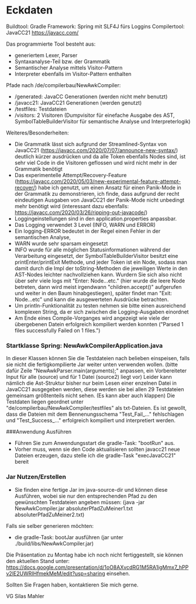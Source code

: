 
# Eckdaten
Buildtool: Gradle
Framework: Spring mit SLF4J fürs Loggins
Compilertool: JavaCC21 https://javacc.com/ 

Das programmierte Tool besteht aus:
- generiertem Lexer, Parser
- Syntaxanalyse-Teil bzw. der Grammatik
- Semantischer Analyse mittels Visitor-Pattern
- Interpreter ebenfalls im Visitor-Pattern enthalten

Pfade nach /de/compilerbau/NewAwkCompiler: 
- /generated: JavaCC Generationen (werden nicht mehr benutzt)
- /javacc21: JavaCC21 Generationen (werden genutzt) 
- /testfiles: Testdateien
- /visitors: 2 Visitoren (Dumpvisitor für einefache Ausgabe des AST, SymbolTableBuilderVisitor für
semantische Analyse und Interpreterlogik)

Weiteres/Besonderheiten:
- Die Grammatik lässt sich aufgrund der Streamlined-Syntax von JavaCC21 (https://javacc.com/2020/07/07/announce-new-syntax/) deutlich kürzer ausdrücken und
da alle Token ebenfalls Nodes sind, ist sehr viel Code in die Visitoren geflossen und wird nicht mehr in der Grammatik benötigt
-  Das experimentelle Attempt/Recovery-Feature (https://javacc.com/2020/05/03/new-experimental-feature-attempt-recover/) habe ich genutzt, 
um einen Ansatz für einen Panik-Mode in der Grammatik zu demonstrieren,
ich finde, dass aufgrund der recht eindeutigen Ausgaben von JavaCC21 der Panik-Mode nicht unbedingt mehr benötigt wird
(interessant dazu ebenfalls: https://javacc.com/2020/03/26/ripping-out-javacode/)
- Loggingeinstellungen sind in den application.properties anpassbar.
- Das Logging verwendet 3 Level (INFO, WARN und ERROR)
- Ein logging-ERROR bedeutet in der Regel einen Fehler in der semantischen Analyse, 
- WARN wurde sehr sparsam eingesetzt
- INFO wurde für alle möglichen Statusinformationen während der Verarbeitung eingesetzt, der SymbolTableBuilderVisitor
besitzt eine printEnter/printExit Methode, und jeder Token ist ein Node, sodass man damit durch die Impl der toString-Methoden
die jeweiligen Werte in den AST-Nodes leichter nachvollziehen kann. Wurdern Sie sich also nicht über sehr viele logs mit "Enter: Node...etc." 
(hier wurde die leere Node betreten, dann wird meist irgendwann "children.accept()" aufgerufen und weiter in den Baum hinabgestiegen), später findet man
"Exit: Node...etc" und kann die ausgewerteten Ausdrücke betrachten.     
- Um println-Funktionalität zu testen nehmen sie bitte einen ausreichend komplexen String, da er sich zwischen die Logging-Ausgaben einordnet 
- Am Ende eines Compile-Vorganges wird angezeigt wie viele der übergebenen Datein erfolgreich kompiliert werden konnten 
("Parsed 1 files successfully Failed on 1 files.") 

### Startklasse Spring: NewAwkCompilerApplication.java 
In dieser Klassen können Sie die Testdateien nach belieben einspeisen, falls sie nicht die fertigkompilierte Jar weiter unten verwenden wollen.
(bitte dafür Zeile "NewAwkParser.main(arguments);" anpassen, ein Vorbereiteter Input für alle (source) und für 1 Datei (source2) liegt vor)
Leider kann nämlich die Ast-Struktur bisher nur beim Lesen einer enzelnen Datei in JavaCC21 ausgegeben werden, diese werden 
sie bei allen 29 Testdateien gemeinsam größtenteils nicht sehen. (Es kann aber auch klappen)
Die Testdaten liegen geordnet unter "de/compilerbau/NewAwkCompiler/testfiles" als txt-Dateien.
Es ist gewollt, dass die Dateien mit dem Bennenungsschema "Test_Fail_..." fehlschlagen und 
"Test_Success_..." erfolgreich kompiliert und interpretiert werden.

###Anwendung Ausführen
- Führen Sie zum Anwendungsstart die gradle-Task: "bootRun" aus.
- Vorher muss, wenn sie den Code aktualisieren sollten javacc21 neue Dateien erzeugen,
dazu stelle ich die gradle-Task "execJavaCC21" bereit 

### Jar Nutzen/Erstellen
- Sie finden eine fertige Jar im java-source-dir und können diese Ausführen, 
wobei sie nur den entsprechenden Pfad zu den gewünschten Testdateien angeben müssen:
(java -jar NewAwkCompiler.jar absoluterPfadZuMeiner1.txt absoluterPfadZuMeiner2.txt)

Falls sie selber generieren möchten: 
- die gradle-Task: bootJar ausführen (jar unter ./build/libs/NewAwkCompiler.jar)


Die Präsentation zu Montag habe ich noch nicht fertiggestellt, sie können den aktuellen Stand unter:  
https://docs.google.com/presentation/d/1oO8AXvcdRG1M5RA1igMmx7_hPPv2lE2UWRIHfmekMeM/edit?usp=sharing 
einsehen.

Sollten Sie Fragen haben, kontaktieren Sie mich gerne.

VG
Silas Mahler
